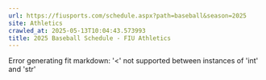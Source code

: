 ```yaml
---
url: https://fiusports.com/schedule.aspx?path=baseball&season=2025
site: Athletics
crawled_at: 2025-05-13T10:04:43.573993
title: 2025 Baseball Schedule - FIU Athletics
---
```


Error generating fit markdown: '<' not supported between instances of 'int' and 'str'